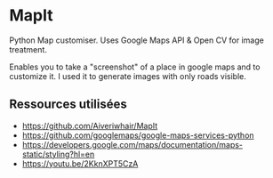 # MapIt
Python Map customiser.
Uses Google Maps API & Open CV for image treatment.

Enables you to take a "screenshot" of a place in google maps and to customize it.
I used it to generate images with only roads visible.


## Ressources utilisées
* https://github.com/Aiveriwhair/MapIt
* https://github.com/googlemaps/google-maps-services-python
* https://developers.google.com/maps/documentation/maps-static/styling?hl=en
* https://youtu.be/2KknXPT5CzA





